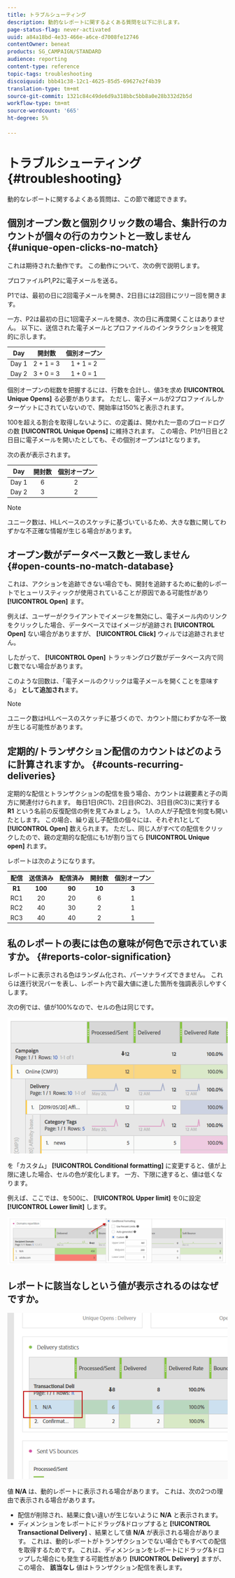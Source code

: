```yaml
---
title: トラブルシューティング
description: 動的なレポートに関するよくある質問を以下に示します。
page-status-flag: never-activated
uuid: a84a18bd-4e33-466e-a6ce-d7008fe12746
contentOwner: beneat
products: SG_CAMPAIGN/STANDARD
audience: reporting
content-type: reference
topic-tags: troubleshooting
discoiquuid: bbb41c38-12c1-4625-85d5-69627e2f4b39
translation-type: tm+mt
source-git-commit: 1321c84c49de6d9a318bbc5bb8a0e28b332d2b5d
workflow-type: tm+mt
source-wordcount: '665'
ht-degree: 5%

---
```



# トラブルシューティング{#troubleshooting}

動的なレポートに関するよくある質問は、この節で確認できます。

## 個別オープン数と個別クリック数の場合、集計行のカウントが個々の行のカウントと一致しません {#unique-open-clicks-no-match}

これは期待された動作です。
この動作について、次の例で説明します。

プロファイルP1,P2に電子メールを送る。

P1では、最初の日に2回電子メールを開き、2日目には2回目にツリー回を開きます。

一方、P2は最初の日に1回電子メールを開き、次の日に再度開くことはありません。
以下に、送信された電子メールとプロファイルのインタラクションを視覚的に示します。

<table> 
 <thead> 
  <tr> 
   <th align="center"> <strong>Day</strong> <br /> </th> 
   <th align="center"> <strong>開封数</strong> <br /> </th> 
   <th align="center"> <strong>個別オープン</strong> <br /> </th> 
  </tr> 
 </thead> 
 <tbody> 
  <tr> 
   <td align="center"> Day 1<br /> </td> 
   <td align="center"> 2 + 1 = 3<br /> </td> 
   <td align="center"> 1 + 1 = 2<br /> </td> 
  </tr> 
  <tr> 
   <td align="center"> Day 2<br /> </td> 
   <td align="center"> 3 + 0 = 3<br /> </td> 
   <td align="center"> 1 + 0 = 1<br /> </td> 
  </tr>
 </tbody> 
</table>

個別オープンの総数を把握するには、行数を合計し、値3を求め **[!UICONTROL Unique Opens]** る必要があります。 ただし、電子メールが2プロファイルしかターゲットにされていないので、開始率は150%と表示されます。

100を超える割合を取得しないように、の定義は、開かれた一意のブロードログの数 **[!UICONTROL Unique Opens]** に維持されます。 この場合、P1が1日目と2日目に電子メールを開いたとしても、その個別オープンは1となります。

次の表が表示されます。

<table> 
 <thead> 
  <tr> 
   <th align="center"> <strong>Day</strong> <br /> </th> 
   <th align="center"> <strong>開封数</strong> <br /> </th> 
   <th align="center"> <strong>個別オープン</strong> <br /> </th> 
  </tr> 
 </thead> 
 <tbody> 
  <tr> 
   <td align="center"> Day 1<br /> </td> 
   <td align="center"> 6<br /> </td> 
   <td align="center"> 2<br /> </td>
  </tr> 
  <tr> 
   <td align="center"> Day 2<br /> </td> 
   <td align="center"> 3<br /> </td> 
   <td align="center"> 2<br /> </td> 
  </tr> 
 </tbody> 
</table>

>[!NOTE]
>
>ユニーク数は、HLLベースのスケッチに基づいているため、大きな数に関してわずかな不正確な情報が生じる場合があります。

## オープン数がデータベース数と一致しません {#open-counts-no-match-database}

これは、アクションを追跡できない場合でも、開封を追跡するために動的レポートでヒューリスティックが使用されていることが原因である可能性があり **[!UICONTROL Open]** ます。

例えば、ユーザーがクライアントでイメージを無効にし、電子メール内のリンクをクリックした場合、データベースではイメージが追跡され **[!UICONTROL Open]** ない場合がありますが、 **[!UICONTROL Click]** ウィルでは追跡されません。

したがって、 **[!UICONTROL Open]** トラッキングログ数がデータベース内で同じ数でない場合があります。

このような回数は、「電子メールのクリックは電子メールを開くことを意味する」 **として追加され**&#x200B;ます。

>[!NOTE]
>
>ユニーク数はHLLベースのスケッチに基づくので、カウント間にわずかな不一致が生じる可能性があります。

## 定期的/トランザクション配信のカウントはどのように計算されますか。 {#counts-recurring-deliveries}

定期的な配信とトランザクションの配信を扱う場合、カウントは親要素と子の両方に関連付けられます。
毎日1日(RC1)、2日目(RC2)、3日目(RC3)に実行する **R1** という名前の反復配信の例を見てみましょう。
1人の人が子配信を何度も開いたとします。 この場合、繰り返し子配信の個々には、それぞれ1として **[!UICONTROL Open]** 数えられます。
ただし、同じ人がすべての配信をクリックしたので、親の定期的な配信にも1が割り当てら **[!UICONTROL Unique open]** れます。

レポートは次のようになります。

<table> 
 <thead> 
  <tr> 
   <th align="center"> <strong>配信</strong> <br /> </th> 
   <th align="center"> <strong>送信済み</strong> <br /> </th> 
   <th align="center"> <strong>配信済み</strong> <br /> </th>
   <th align="center"> <strong>開封数</strong> <br /> </th> 
   <th align="center"> <strong>個別オープン</strong> <br /> </th>
  </tr> 
 </thead> 
 <tbody> 
  <tr> 
   <td align="center"> <strong>R1<br/> </td> 
   <td align="center"> <strong>100<br/> </td> 
   <td align="center"> <strong>90<br/> </td> 
   <td align="center"> <strong>10<br/> </td> 
   <td align="center"> <strong>3<br/> </td> 
  </tr> 
  <tr> 
   <td align="center"> RC1<br/> </td> 
   <td align="center"> 20<br /> </td> 
   <td align="center"> 20<br /> </td> 
   <td align="center"> 6<br /> </td> 
   <td align="center"> 1<br /> </td> 
  </tr>
    <tr> 
   <td align="center"> RC2<br /> </td> 
   <td align="center"> 40<br /> </td> 
   <td align="center"> 30<br /> </td> 
   <td align="center"> 2<br /> </td> 
   <td align="center"> 1<br /> </td> 
  </tr> 
    <tr> 
   <td align="center"> RC3<br /> </td> 
   <td align="center"> 40<br /> </td> 
   <td align="center"> 40<br /> </td> 
   <td align="center"> 2<br /> </td> 
   <td align="center"> 1<br /> </td> 
  </tr> 
 </tbody> 
</table>

## 私のレポートの表には色の意味が何色で示されていますか。 {#reports-color-signification}

レポートに表示される色はランダム化され、パーソナライズできません。 これらは進行状況バーを表し、レポート内で最大値に達した箇所を強調表示しやすくします。

次の例では、値が100%なので、セルの色は同じです。

![](assets/troubleshooting_1.png)

を「カスタム」 **[!UICONTROL Conditional formatting]** に変更すると、値が上限に達した場合、セルの色が変化します。 一方、下限に達すると、値は低くなります。

例えば、ここでは、を500に、 **[!UICONTROL Upper limit]** を0に設定 **[!UICONTROL Lower limit]** します。

![](assets/troubleshooting_2.png)

## レポートに該当なしという値が表示されるのはなぜですか。

![](assets/troubleshooting_3.png)

値 **N/A** は、動的レポートに表示される場合があります。 これは、次の2つの理由で表示される場合があります。

* 配信が削除され、結果に食い違いが生じないように **N/A** と表示されます。
* ディメンションをレポートにドラッグ&amp;ドロップすると **[!UICONTROL Transactional Delivery]** 、結果として値 **N/A** が表示される場合があります。 これは、動的レポートがトランザクションでない場合でもすべての配信を取得するためです。
これは、ディメンションをレポートにドラッグ&amp;ドロップした場合にも発生する可能性があり **[!UICONTROL Delivery]** ますが、この場合、 **該当なし** 値はトランザクション配信を表します。
